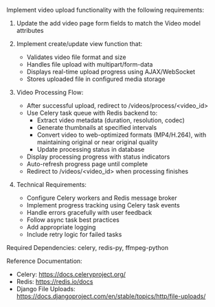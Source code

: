 Implement video upload functionality with the following requirements:

1. Update the add video page form fields to match the Video model attributes
2. Implement create/update view function that:
   - Validates video file format and size
   - Handles file upload with multipart/form-data
   - Displays real-time upload progress using AJAX/WebSocket
   - Stores uploaded file in configured media storage

3. Video Processing Flow:
   - After successful upload, redirect to /videos/process/<video_id>
   - Use Celery task queue with Redis backend to:
     - Extract video metadata (duration, resolution, codec)  
     - Generate thumbnails at specified intervals
     - Convert video to web-optimized formats (MP4/H.264), with maintaining original or near original quality
     - Update processing status in database
   - Display processing progress with status indicators
   - Auto-refresh progress page until complete
   - Redirect to /videos/<video_id> when processing finishes

4. Technical Requirements:
   - Configure Celery workers and Redis message broker
   - Implement progress tracking using Celery task events
   - Handle errors gracefully with user feedback
   - Follow async task best practices
   - Add appropriate logging
   - Include retry logic for failed tasks

Required Dependencies: celery, redis-py, ffmpeg-python

Reference Documentation:
- Celery: https://docs.celeryproject.org/
- Redis: https://redis.io/docs
- Django File Uploads: https://docs.djangoproject.com/en/stable/topics/http/file-uploads/
